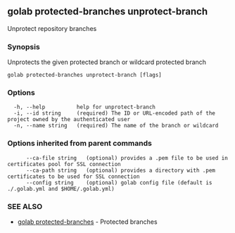 ## golab protected-branches unprotect-branch

Unprotect repository branches

### Synopsis


Unprotects the given protected branch or wildcard protected branch

```
golab protected-branches unprotect-branch [flags]
```

### Options

```
  -h, --help          help for unprotect-branch
  -i, --id string     (required) The ID or URL-encoded path of the project owned by the authenticated user
  -n, --name string   (required) The name of the branch or wildcard
```

### Options inherited from parent commands

```
      --ca-file string   (optional) provides a .pem file to be used in certificates pool for SSL connection
      --ca-path string   (optional) provides a directory with .pem certificates to be used for SSL connection
      --config string    (optional) golab config file (default is ./.golab.yml and $HOME/.golab.yml)
```

### SEE ALSO
* [golab protected-branches](golab_protected-branches.md)	 - Protected branches

